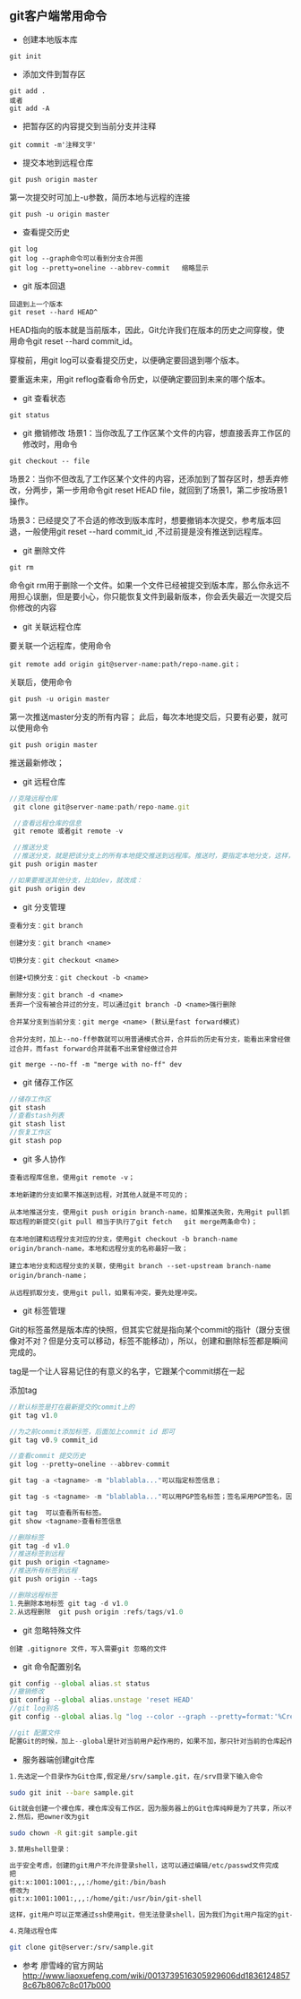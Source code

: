 ## git客户端常用命令

+ 创建本地版本库
```
git init
```
+ 添加文件到暂存区
```
git add .
或者
git add -A
```
+ 把暂存区的内容提交到当前分支并注释
```
git commit -m'注释文字'
```
+ 提交本地到远程仓库
```
git push origin master
```
第一次提交时可加上-u参数，简历本地与远程的连接
```
git push -u origin master
```
+ 查看提交历史
```
git log
git log --graph命令可以看到分支合并图
git log --pretty=oneline --abbrev-commit   缩略显示
```
+ git 版本回退
```
回退到上一个版本
git reset --hard HEAD^
```
HEAD指向的版本就是当前版本，因此，Git允许我们在版本的历史之间穿梭，使用命令git reset --hard commit_id。

穿梭前，用git log可以查看提交历史，以便确定要回退到哪个版本。

要重返未来，用git reflog查看命令历史，以便确定要回到未来的哪个版本。

+ git 查看状态
```
git status
```

+ git 撤销修改
场景1：当你改乱了工作区某个文件的内容，想直接丢弃工作区的修改时，用命令
```
git checkout -- file
```

场景2：当你不但改乱了工作区某个文件的内容，还添加到了暂存区时，想丢弃修改，分两步，第一步用命令git reset HEAD file，就回到了场景1，第二步按场景1操作。

场景3：已经提交了不合适的修改到版本库时，想要撤销本次提交，参考版本回退，一般使用git reset --hard commit_id  ,不过前提是没有推送到远程库。

+ git 删除文件
```
git rm 
```
命令git rm用于删除一个文件。如果一个文件已经被提交到版本库，那么你永远不用担心误删，但是要小心，你只能恢复文件到最新版本，你会丢失最近一次提交后你修改的内容

+ git 关联远程仓库

要关联一个远程库，使用命令
```
git remote add origin git@server-name:path/repo-name.git；
```
关联后，使用命令
```
git push -u origin master
```
第一次推送master分支的所有内容；
此后，每次本地提交后，只要有必要，就可以使用命令
```
git push origin master
```
推送最新修改；

+ git 远程仓库
```js
//克隆远程仓库
 git clone git@server-name:path/repo-name.git

 //查看远程仓库的信息
 git remote 或者git remote -v 

 //推送分支
 //推送分支，就是把该分支上的所有本地提交推送到远程库。推送时，要指定本地分支，这样，Git就会把该分支推送到远程库对应的远程分支上：
git push origin master

//如果要推送其他分支，比如dev，就改成：
git push origin dev

 ```

 + git 分支管理
```
查看分支：git branch

创建分支：git branch <name>

切换分支：git checkout <name>

创建+切换分支：git checkout -b <name>

删除分支：git branch -d <name>
丢弃一个没有被合并过的分支，可以通过git branch -D <name>强行删除

合并某分支到当前分支：git merge <name> (默认是fast forward模式)

合并分支时，加上--no-ff参数就可以用普通模式合并，合并后的历史有分支，能看出来曾经做过合并，而fast forward合并就看不出来曾经做过合并

git merge --no-ff -m "merge with no-ff" dev
```

+ git 储存工作区
```js
//储存工作区
git stash
//查看stash列表
git stash list
//恢复工作区
git stash pop
```

+ git 多人协作
```
查看远程库信息，使用git remote -v；

本地新建的分支如果不推送到远程，对其他人就是不可见的；

从本地推送分支，使用git push origin branch-name，如果推送失败，先用git pull抓取远程的新提交(git pull 相当于执行了git fetch   git merge两条命令)；

在本地创建和远程分支对应的分支，使用git checkout -b branch-name origin/branch-name，本地和远程分支的名称最好一致；

建立本地分支和远程分支的关联，使用git branch --set-upstream branch-name origin/branch-name；

从远程抓取分支，使用git pull，如果有冲突，要先处理冲突。
```
+ git 标签管理

Git的标签虽然是版本库的快照，但其实它就是指向某个commit的指针（跟分支很像对不对？但是分支可以移动，标签不能移动），所以，创建和删除标签都是瞬间完成的。

tag是一个让人容易记住的有意义的名字，它跟某个commit绑在一起

添加tag
```js
//默认标签是打在最新提交的commit上的
git tag v1.0

//为之前commit添加标签，后面加上commit id 即可
git tag v0.9 commit_id

//查看commit 提交历史
git log --pretty=oneline --abbrev-commit

git tag -a <tagname> -m "blablabla..."可以指定标签信息；

git tag -s <tagname> -m "blablabla..."可以用PGP签名标签；签名采用PGP签名，因此，必须首先安装gpg（GnuPG），如果没有找到gpg，或者没有gpg密钥对，就会报错

git tag  可以查看所有标签。
git show <tagname>查看标签信息

//删除标签
git tag -d v1.0
//推送标签到远程
git push origin <tagname>
//推送所有标签到远程
git push origin --tags

//删除远程标签
1.先删除本地标签 git tag -d v1.0
2.从远程删除  git push origin :refs/tags/v1.0
```

+ git 忽略特殊文件
```
创建 .gitignore 文件，写入需要git 忽略的文件

```

+ git 命令配置别名
```js
git config --global alias.st status
//撤销修改
git config --global alias.unstage 'reset HEAD'
//git log别名
git config --global alias.lg "log --color --graph --pretty=format:'%Cred%h%Creset -%C(yellow)%d%Creset %s %Cgreen(%cr) %C(bold blue)<%an>%Creset' --abbrev-commit"

//git 配置文件
配置Git的时候，加上--global是针对当前用户起作用的，如果不加，那只针对当前的仓库起作用；每个仓库的Git配置文件都放在.git/config文件中；
```

+ 服务器端创建git仓库
```bash
1.先选定一个目录作为Git仓库,假定是/srv/sample.git，在/srv目录下输入命令

sudo git init --bare sample.git

Git就会创建一个裸仓库，裸仓库没有工作区，因为服务器上的Git仓库纯粹是为了共享，所以不让用户直接登录到服务器上去改工作区，并且服务器上的Git仓库通常都以.git结尾。
2.然后，把owner改为git

sudo chown -R git:git sample.git

3.禁用shell登录：

出于安全考虑，创建的git用户不允许登录shell，这可以通过编辑/etc/passwd文件完成
把
git:x:1001:1001:,,,:/home/git:/bin/bash
修改为
git:x:1001:1001:,,,:/home/git:/usr/bin/git-shell

这样，git用户可以正常通过ssh使用git，但无法登录shell，因为我们为git用户指定的git-shell每次一登录就自动退出

4.克隆远程仓库

git clone git@server:/srv/sample.git

```

+ 参考
廖雪峰的官方网站
http://www.liaoxuefeng.com/wiki/0013739516305929606dd18361248578c67b8067c8c017b000